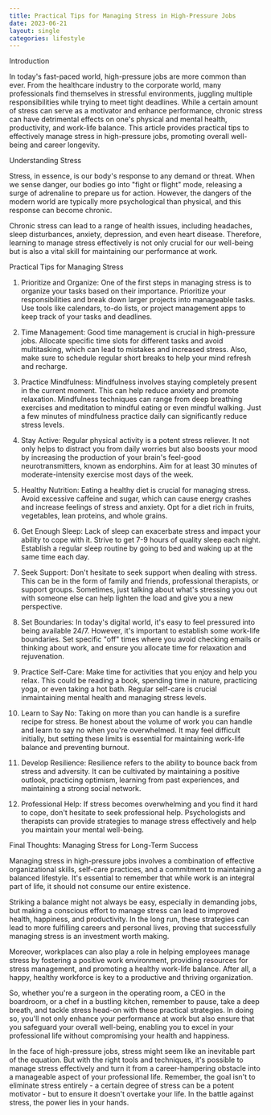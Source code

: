 ```yaml
---
title: Practical Tips for Managing Stress in High-Pressure Jobs
date: 2023-06-21
layout: single
categories: lifestyle
---
```

Introduction

In today's fast-paced world, high-pressure jobs are more common than ever. From the healthcare industry to the corporate world, many professionals find themselves in stressful environments, juggling multiple responsibilities while trying to meet tight deadlines. While a certain amount of stress can serve as a motivator and enhance performance, chronic stress can have detrimental effects on one's physical and mental health, productivity, and work-life balance. This article provides practical tips to effectively manage stress in high-pressure jobs, promoting overall well-being and career longevity.

Understanding Stress

Stress, in essence, is our body's response to any demand or threat. When we sense danger, our bodies go into "fight or flight" mode, releasing a surge of adrenaline to prepare us for action. However, the dangers of the modern world are typically more psychological than physical, and this response can become chronic.

Chronic stress can lead to a range of health issues, including headaches, sleep disturbances, anxiety, depression, and even heart disease. Therefore, learning to manage stress effectively is not only crucial for our well-being but is also a vital skill for maintaining our performance at work.

Practical Tips for Managing Stress

1. Prioritize and Organize: One of the first steps in managing stress is to organize your tasks based on their importance. Prioritize your responsibilities and break down larger projects into manageable tasks. Use tools like calendars, to-do lists, or project management apps to keep track of your tasks and deadlines.

2. Time Management: Good time management is crucial in high-pressure jobs. Allocate specific time slots for different tasks and avoid multitasking, which can lead to mistakes and increased stress. Also, make sure to schedule regular short breaks to help your mind refresh and recharge.

3. Practice Mindfulness: Mindfulness involves staying completely present in the current moment. This can help reduce anxiety and promote relaxation. Mindfulness techniques can range from deep breathing exercises and meditation to mindful eating or even mindful walking. Just a few minutes of mindfulness practice daily can significantly reduce stress levels.

4. Stay Active: Regular physical activity is a potent stress reliever. It not only helps to distract you from daily worries but also boosts your mood by increasing the production of your brain's feel-good neurotransmitters, known as endorphins. Aim for at least 30 minutes of moderate-intensity exercise most days of the week.

5. Healthy Nutrition: Eating a healthy diet is crucial for managing stress. Avoid excessive caffeine and sugar, which can cause energy crashes and increase feelings of stress and anxiety. Opt for a diet rich in fruits, vegetables, lean proteins, and whole grains.

6. Get Enough Sleep: Lack of sleep can exacerbate stress and impact your ability to cope with it. Strive to get 7-9 hours of quality sleep each night. Establish a regular sleep routine by going to bed and waking up at the same time each day.

7. Seek Support: Don't hesitate to seek support when dealing with stress. This can be in the form of family and friends, professional therapists, or support groups. Sometimes, just talking about what's stressing you out with someone else can help lighten the load and give you a new perspective.

8. Set Boundaries: In today's digital world, it's easy to feel pressured into being available 24/7. However, it's important to establish some work-life boundaries. Set specific "off" times where you avoid checking emails or thinking about work, and ensure you allocate time for relaxation and rejuvenation.

9. Practice Self-Care: Make time for activities that you enjoy and help you relax. This could be reading a book, spending time in nature, practicing yoga, or even taking a hot bath. Regular self-care is crucial inmaintaining mental health and managing stress levels.

10. Learn to Say No: Taking on more than you can handle is a surefire recipe for stress. Be honest about the volume of work you can handle and learn to say no when you're overwhelmed. It may feel difficult initially, but setting these limits is essential for maintaining work-life balance and preventing burnout.

11. Develop Resilience: Resilience refers to the ability to bounce back from stress and adversity. It can be cultivated by maintaining a positive outlook, practicing optimism, learning from past experiences, and maintaining a strong social network.

12. Professional Help: If stress becomes overwhelming and you find it hard to cope, don't hesitate to seek professional help. Psychologists and therapists can provide strategies to manage stress effectively and help you maintain your mental well-being.

Final Thoughts: Managing Stress for Long-Term Success

Managing stress in high-pressure jobs involves a combination of effective organizational skills, self-care practices, and a commitment to maintaining a balanced lifestyle. It's essential to remember that while work is an integral part of life, it should not consume our entire existence.

Striking a balance might not always be easy, especially in demanding jobs, but making a conscious effort to manage stress can lead to improved health, happiness, and productivity. In the long run, these strategies can lead to more fulfilling careers and personal lives, proving that successfully managing stress is an investment worth making.

Moreover, workplaces can also play a role in helping employees manage stress by fostering a positive work environment, providing resources for stress management, and promoting a healthy work-life balance. After all, a happy, healthy workforce is key to a productive and thriving organization.

So, whether you're a surgeon in the operating room, a CEO in the boardroom, or a chef in a bustling kitchen, remember to pause, take a deep breath, and tackle stress head-on with these practical strategies. In doing so, you'll not only enhance your performance at work but also ensure that you safeguard your overall well-being, enabling you to excel in your professional life without compromising your health and happiness.

In the face of high-pressure jobs, stress might seem like an inevitable part of the equation. But with the right tools and techniques, it's possible to manage stress effectively and turn it from a career-hampering obstacle into a manageable aspect of your professional life. Remember, the goal isn't to eliminate stress entirely - a certain degree of stress can be a potent motivator - but to ensure it doesn't overtake your life. In the battle against stress, the power lies in your hands.